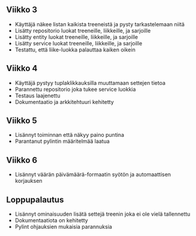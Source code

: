 ## Viikko 3

- Käyttäjä näkee listan kaikista treeneistä ja pysty tarkastelemaan niitä
- Lisätty repositorio luokat treeneille, liikkeille, ja sarjoille
- Lisätty entity luokat treeneille, liikkeille, ja sarjoille
- Lisätty service luokat treeneille, liikkeille, ja sarjoille
- Testattu, että liike-luokka palauttaa kaiken oikein

## Viikko 4

- Käyttäjä pystyy tuplaklikkauksilla muuttamaan settejen tietoa
- Parannettu repositorio joka tukee service luokkia
- Testaus laajenettu
- Dokumentaatio ja arkkitehtuuri kehitetty

## Viikko 5

- Lisännyt toiminnan että näkyy paino puntina
- Parantanut pylintin määritelmää laatua

## Viikko 6

- Lisännyt väärän päivämäärä-formaatin syötön ja automaattisen korjauksen

## Loppupalautus

- Lisännyt ominaisuuden lisätä settejä treenin joka ei ole vielä tallennettu
- Dokumentaatiota on kehitetty
- Pylint ohjauksien mukaisia parannuksia